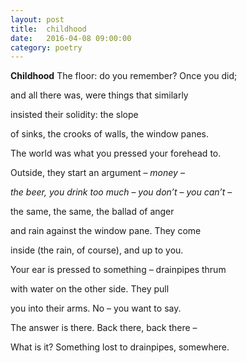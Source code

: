 ```yaml
---
layout: post
title:  childhood
date:   2016-04-08 09:00:00
category: poetry
---
```

**Childhood**
The floor: do you remember? Once you did;

and all there was, were things that similarly

insisted their solidity: the slope

of sinks, the crooks of walls, the window panes.

The world was what you pressed your forehead to.

Outside, they start an argument – *money* –

*the beer, you drink too much* – *you don’t* – *you can’t* –

the same, the same, the ballad of anger

and rain against the window pane. They come

inside (the rain, of course), and up to you.

Your ear is pressed to something – drainpipes thrum

with water on the other side. They pull

you into their arms. No – you want to say.

The answer is there. Back there, back there –

What is it? Something lost to drainpipes, somewhere.
